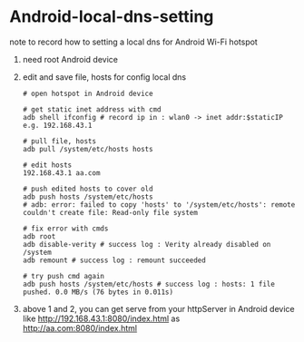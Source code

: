 # Android-local-dns-setting
note to record how to setting a local dns for Android Wi-Fi hotspot

1. need root Android device

2. edit and save file, hosts for config local dns

       # open hotspot in Android device
       
       # get static inet address with cmd
       adb shell ifconfig # record ip in : wlan0 -> inet addr:$staticIP e.g. 192.168.43.1
       
       # pull file, hosts
       adb pull /system/etc/hosts hosts
       
       # edit hosts
       192.168.43.1 aa.com
       
       # push edited hosts to cover old 
       adb push hosts /system/etc/hosts
       # adb: error: failed to copy 'hosts' to '/system/etc/hosts': remote couldn't create file: Read-only file system
       
       # fix error with cmds
       adb root 
       adb disable-verity # success log : Verity already disabled on /system
       adb remount # success log : remount succeeded
       
       # try push cmd again
       adb push hosts /system/etc/hosts # success log : hosts: 1 file pushed. 0.0 MB/s (76 bytes in 0.011s)
       
3. above 1 and 2, you can get serve from your httpServer in Android device like http://192.168.43.1:8080/index.html as http://aa.com:8080/index.html        
       
